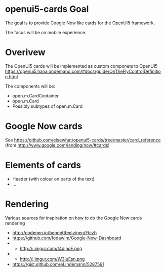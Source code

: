 openui5-cards Goal
=============

The goal is to provide Google Now like cards for the OpenUI5 framework.

The focus will be on mobile experience.

Overivew
=============
The OpenUI5 cards will be implemented as custom componets to OpenUI5 
https://openui5.hana.ondemand.com/#docs/guide/OnTheFlyControlDefinition.html

The components will be:
* open.m.CardContainer
* open.m.Card
* Possibly subtypes of open.m.Card

Google Now cards
============


See https://github.com/elsewhat/openui5-cards/tree/master/card_reference
(from http://www.google.com/landing/now/#cards)

Elements of cards
============

* Header (with colour on parts of the text)
* ...


Rendering
============

Various sources for inspiration on how to do the Google Now cards rendering
* http://codepen.io/bennettfeely/pen/Ftczh
* https://github.com/fodawim/Google-Now-Dashboard
* - http://i.imgur.com/t4djaoF.png
* - http://i.imgur.com/W3luEsn.png
* https://gist.github.com/eLindemann/5287591




